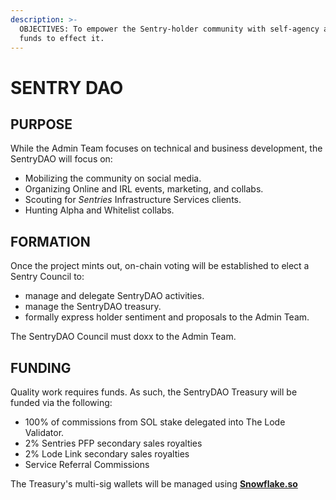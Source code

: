 ```yaml
---
description: >-
  OBJECTIVES: To empower the Sentry-holder community with self-agency and the
  funds to effect it.
---
```


# SENTRY DAO

## PURPOSE

While the Admin Team focuses on technical and business development, the SentryDAO will focus on:

* Mobilizing the community on social media.
* Organizing Online and IRL events, marketing, and collabs.
* Scouting for _Sentries_ Infrastructure Services clients.
* Hunting Alpha and Whitelist collabs.

## FORMATION

Once the project mints out, on-chain voting will be established to elect a Sentry Council to:

* manage and delegate SentryDAO activities.
* manage the SentryDAO treasury.
* formally express holder sentiment and proposals to the Admin Team.

The SentryDAO Council must doxx to the Admin Team.

## FUNDING

Quality work requires funds. As such, the SentryDAO Treasury will be funded via the following:

* 100% of commissions from SOL stake delegated into The Lode Validator.
* 2% Sentries PFP secondary sales royalties
* 2% Lode Link secondary sales royalties
* Service Referral Commissions

The Treasury's multi-sig wallets will be managed using [**Snowflake.so**](https://snowflake.so/)
